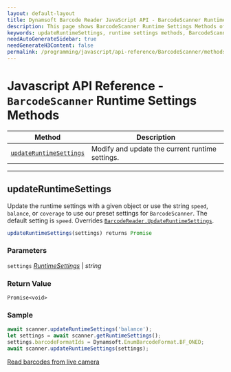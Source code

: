 ```yaml
---
layout: default-layout
title: Dynamsoft Barcode Reader JavaScript API - BarcodeScanner Runtime Settings Methods
description: This page shows BarcodeScanner Runtime Settings Methods of Dynamsoft Barcode Reader JavaScript SDK.
keywords: updateRuntimeSettings, runtime settings methods, BarcodeScanner, api reference, javascript, js
needAutoGenerateSidebar: true
needGenerateH3Content: false
permalink: /programming/javascript/api-reference/BarcodeScanner/methods/runtime-settings.html
---
```



# Javascript API Reference - `BarcodeScanner` Runtime Settings Methods

| Method               | Description |
|----------------------|-------------|
| [`updateRuntimeSettings`](#updateruntimesettings) | Modify and update the current runtime settings. |

---

## updateRuntimeSettings

Update the runtime settings with a given object or use the string `speed`, `balance`, or `coverage` to use our preset settings for `BarcodeScanner`. The default setting is `speed`. Overrides [`BarcodeReader.UpdateRuntimeSettings`](../../BarcodeReader/methods/parameter-and-runtime-settings.md#updateruntimesettings).

```javascript
updateRuntimeSettings(settings) returns Promise
```

### Parameters

`settings` [*RuntimeSettings*](../interfaces.md#runtimesettings) | *string* 

### Return Value

`Promise<void>`

### Sample

```javascript
await scanner.updateRuntimeSettings('balance');
let settings = await scanner.getRuntimeSettings();
settings.barcodeFormatIds = Dynamsoft.EnumBarcodeFormat.BF_ONED;
await scanner.updateRuntimeSettings(settings);
```

[Read barcodes from live camera](https://demo.dynamsoft.com/dbr_wasm/barcode_reader_javascript.html)
